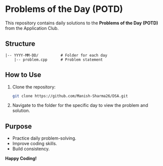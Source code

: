 # Problems of the Day (POTD)

This repository contains daily solutions to the **Problems of the Day (POTD)** from the Application Club.

## Structure

```
|-- YYYY-MM-DD/          # Folder for each day
    |-- problem.cpp      # Problem statement
```

## How to Use

1. Clone the repository:
   ```bash
   git clone https://github.com/Manish-Sharma26/DSA.git
   ```
2. Navigate to the folder for the specific day to view the problem and solution.

## Purpose

- Practice daily problem-solving.
- Improve coding skills.
- Build consistency.

**Happy Coding!**

